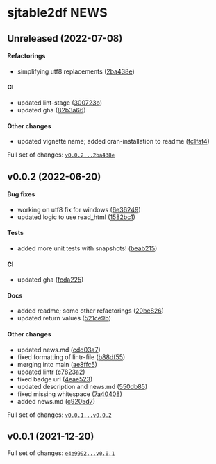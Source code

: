 # sjtable2df NEWS

## Unreleased (2022-07-08)

#### Refactorings

-   simplifying utf8 replacements
    ([2ba438e](https://github.com/kapsner/sjtable2df/tree/2ba438e0d5d1b31064d713277f4270f8120e0462))

#### CI

-   updated lint-stage
    ([300723b](https://github.com/kapsner/sjtable2df/tree/300723b096f51c3bb06940bcc1ab49a2362f5c20))
-   updated gha
    ([82b3a66](https://github.com/kapsner/sjtable2df/tree/82b3a66a857688c4328dcf653b3985248c5888ec))

#### Other changes

-   updated vignette name; added cran-installation to readme
    ([fc1faf4](https://github.com/kapsner/sjtable2df/tree/fc1faf416482bed9ea39f595eedd894e5dddc0ed))

Full set of changes:
[`v0.0.2...2ba438e`](https://github.com/kapsner/sjtable2df/compare/v0.0.2...2ba438e)

## v0.0.2 (2022-06-20)

#### Bug fixes

-   working on utf8 fix for windows
    ([6e36249](https://github.com/kapsner/sjtable2df/tree/6e36249f725f6e61771bd39bf90aca55923ff2f8))
-   updated logic to use read\_html
    ([1582bc1](https://github.com/kapsner/sjtable2df/tree/1582bc18b7820391c75b7b8896e7c6bf447f5300))

#### Tests

-   added more unit tests with snapshots!
    ([beab215](https://github.com/kapsner/sjtable2df/tree/beab215e64b5b9fd72dfbba02d1eaa57dd6f906b))

#### CI

-   updated gha
    ([fcda225](https://github.com/kapsner/sjtable2df/tree/fcda2258aef638af6b107c32cb27a6ff7a969f92))

#### Docs

-   added readme; some other refactorings
    ([20be826](https://github.com/kapsner/sjtable2df/tree/20be826f7508732a9876f01a3ec148a071bb66b1))
-   updated return values
    ([521ce9b](https://github.com/kapsner/sjtable2df/tree/521ce9b35c26f2bec98ada664f8d0707a2d8e5d6))

#### Other changes

-   updated news.md
    ([cdd03a7](https://github.com/kapsner/sjtable2df/tree/cdd03a79fb8bb8d90d333da76466689bbbcbd7b3))
-   fixed formatting of lintr-file
    ([b88df55](https://github.com/kapsner/sjtable2df/tree/b88df551cbac6fe46c38f348d2802218c21fa9a3))
-   merging into main
    ([ae8ffc5](https://github.com/kapsner/sjtable2df/tree/ae8ffc53f75e6a38372e5654ac2525152040ee5a))
-   updated lintr
    ([c7823a2](https://github.com/kapsner/sjtable2df/tree/c7823a2c5598158603765ff2357ea4c51e9b564c))
-   fixed badge url
    ([4eae523](https://github.com/kapsner/sjtable2df/tree/4eae523c3d8246649cd034011ceecf6bb89311c4))
-   updated description and news.md
    ([550db85](https://github.com/kapsner/sjtable2df/tree/550db85ce75ae08c1b5902315ef5301b9e392a76))
-   fixed missing whitespace
    ([7a40408](https://github.com/kapsner/sjtable2df/tree/7a404088942eb9463ead3d6f63a547d51f833efb))
-   added news.md
    ([c9205d7](https://github.com/kapsner/sjtable2df/tree/c9205d775a889d4ca55e58a4530b3646f41d40a7))

Full set of changes:
[`v0.0.1...v0.0.2`](https://github.com/kapsner/sjtable2df/compare/v0.0.1...v0.0.2)

## v0.0.1 (2021-12-20)

Full set of changes:
[`e4e9992...v0.0.1`](https://github.com/kapsner/sjtable2df/compare/e4e9992...v0.0.1)
